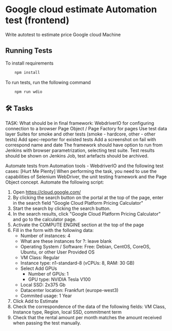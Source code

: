 # Google cloud estimate Automation test (frontend)

Write autotest to estimate price Google cloud Machine

## Running Tests

To install requirements

```bash
    npm install
```

To run tests, run the following command

```bash
    npm run wdio
```

## 🛠 Tasks

TASK:
What should be in final framework:
WebdriverIO for configuring connection to a browser
Page Object / Page Factory for pages
Use test data layer
Suites for smoke and other tests (smoke - hardcore, other - other tests)
Add spec-reporter for existed tests
Add a screenshot on fail with correspond name and date
The framework should have option to run from Jenkins with browser parametrization, selecting test suite. Test results should be shown on Jenkins Job, test artefacts should be archived.

Automate tests from Automation tools - WebdriverIO and the following test cases:
[Hurt Me Plenty]
When performing the task, you need to use the capabilities of Selenium WebDriver, the unit testing framework and the Page Object concept. Automate the following script:

1. Open https://cloud.google.com/
2. By clicking the search button on the portal at the top of the page, enter in the search field "Google Cloud Platform Pricing Calculator"
3. Start the search by clicking the search button.
4. In the search results, click "Google Cloud Platform Pricing Calculator" and go to the calculator page.
5. Activate the COMPUTE ENGINE section at the top of the page
6. Fill in the form with the following data:
   - Number of instances: 4
   - What are these instances for ?: leave blank
   - Operating System / Software: Free: Debian, CentOS, CoreOS, Ubuntu, or other User Provided OS
   - VM Class: Regular
   - Instance type: n1-standard-8 (vCPUs: 8, RAM: 30 GB)
   - Select Add GPUs
     - Number of GPUs: 1
     - GPU type: NVIDIA Tesla V100
   - Local SSD: 2x375 Gb
   - Datacenter location: Frankfurt (europe-west3)
   - Commited usage: 1 Year
7. Click Add to Estimate
8. Check the correspondence of the data of the following fields: VM Class, Instance type, Region, local SSD, commitment term
9. Check that the rental amount per month matches the amount received when passing the test manually.

